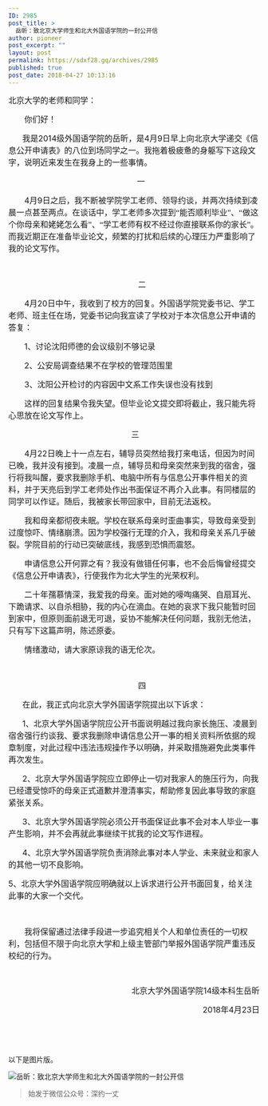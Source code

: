 ```yaml
---
ID: 2985
post_title: >
  岳昕：致北京大学师生和北大外国语学院的一封公开信
author: pioneer
post_excerpt: ""
layout: post
permalink: https://sdxf28.gq/archives/2985
published: true
post_date: 2018-04-27 10:13:16
---
```

<div class="bpp-post-content">
<p style="text-align: left;"><span style="font-family: 宋体; font-size: 16px; text-align: left;">北京大学的老师和同学：</span></p>
<p style="text-align: left; text-indent: 32px;"><span style="font-size: 16px; font-family: 宋体;">你们好！</span></p>
<p style="text-align: left; text-indent: 2em;"><span style="font-size: 16px; font-family: 宋体;">我是</span><span style="font-size: 16px;">2014</span><span style="font-size: 16px; font-family: 宋体;">级外国语学院的岳昕，是</span><span style="font-size: 16px;">4</span><span style="font-size: 16px; font-family: 宋体;">月</span><span style="font-size: 16px;">9日</span><span style="font-size: 16px; font-family: 宋体;">早上向北京大学递交《信息公开申请表》的八位到场同学之一。我拖着极疲惫的身躯写下这段文字，说明近来发生在我身上的一些事情。</span></p>
<p style="text-align: center; text-indent: 2em;"><span style="font-family: 宋体; font-size: 16px; text-align: center;">一</span></p>
<p style="text-indent: 32px;"><span style="font-size: 16px;">4</span><span style="font-size: 16px; font-family: 宋体;">月</span><span style="font-size: 16px;">9日</span><span style="font-size: 16px; font-family: 宋体;">之后，我不断被学院学工老师、领导约谈，并两次持续到凌晨一点甚至两点。在谈话中，</span><span style="font-size: 16px; font-family: 宋体;">学工老</span><span style="font-size: 16px; font-family: 宋体;">师</span><span style="font-size: 16px; font-family: 宋体;">多次提到</span><span style="font-size: 16px; font-family: 宋体;">“</span><span style="font-size: 16px; font-family: 宋体;">能否</span><span style="font-size: 16px; font-family: 宋体;">顺</span><span style="font-size: 16px; font-family: 宋体;">利</span><span style="font-size: 16px; font-family: 宋体;">毕业</span><span style="font-size: 16px; font-family: 宋体;">”</span><span style="font-size: 16px; font-family: 宋体;">、</span><span style="font-size: 16px; font-family: 宋体;">“</span><span style="font-size: 16px; font-family: 宋体;">做</span><span style="font-size: 16px; font-family: 宋体;">这</span><span style="font-size: 16px; font-family: 宋体;">个你母</span><span style="font-size: 16px; font-family: 宋体;">亲</span><span style="font-size: 16px; font-family: 宋体;">和姥姥怎么看</span><span style="font-size: 16px; font-family: 宋体;">”</span><span style="font-size: 16px; font-family: 宋体;">、</span><span style="font-size: 16px; font-family: 宋体;">“</span><span style="font-size: 16px; font-family: 宋体;">学工老</span><span style="font-size: 16px; font-family: 宋体;">师</span><span style="font-size: 16px; font-family: 宋体;">有</span><span style="font-size: 16px; font-family: 宋体;">权</span><span style="font-size: 16px; font-family: 宋体;">不</span><span style="font-size: 16px; font-family: 宋体;">经过</span><span style="font-size: 16px; font-family: 宋体;">你直接</span><span style="font-size: 16px; font-family: 宋体;">联</span><span style="font-size: 16px; font-family: 宋体;">系你的家</span><span style="font-size: 16px; font-family: 宋体;">长</span><span style="font-size: 16px; font-family: 宋体;">”</span><span style="font-size: 16px; font-family: 宋体;">。而</span><span style="font-size: 16px; font-family: 宋体;">我近期正在准备毕业论文，频繁的打扰和后续的心理压力严重影响了我的论文写作。</span></p>
<span style="font-size: 16px;"> </span>
<p style="text-align: center; text-indent: 32px;"><span style="font-size: 16px; font-family: 宋体;">二</span></p>
<p style="text-align: left; text-indent: 32px;"><span style="font-size: 16px;">4</span><span style="font-size: 16px; font-family: 宋体;">月</span><span style="font-size: 16px;">20</span><span style="font-size: 16px; font-family: 宋体;">日中午，我收到了校方的回复。外国语学院党委书记、学工老师、班主任在场，党委书记</span><span style="font-size: 16px; font-family: 宋体;">向我宣</span><span style="font-size: 16px; font-family: 宋体;">读</span><span style="font-size: 16px; font-family: 宋体;">了学校</span><span style="font-size: 16px; font-family: 宋体;">对</span><span style="font-size: 16px; font-family: 宋体;">于本次信息公开申</span><span style="font-size: 16px; font-family: 宋体;">请</span><span style="font-size: 16px; font-family: 宋体;">的答复：</span></p>
<p style="text-align: left; text-indent: 32px;"><span style="text-indent: 16px; font-size: 16px;">1</span><span style="text-indent: 16px; font-size: 16px; font-family: 宋体;">、</span><span style="text-indent: 16px; font-size: 16px; font-family: 宋体;">讨论</span><span style="text-indent: 16px; font-size: 16px; font-family: 宋体;">沈阳</span><span style="text-indent: 16px; font-size: 16px; font-family: 宋体;">师</span><span style="text-indent: 16px; font-size: 16px; font-family: 宋体;">德的会</span><span style="text-indent: 16px; font-size: 16px; font-family: 宋体;">议级别</span><span style="text-indent: 16px; font-size: 16px; font-family: 宋体;">不</span><span style="text-indent: 16px; font-size: 16px; font-family: 宋体;">够记录</span></p>
<p style="text-align: left; text-indent: 32px;"><span style="text-indent: 16px; font-size: 16px;">2</span><span style="text-indent: 16px; font-size: 16px; font-family: 宋体;">、公安局</span><span style="text-indent: 16px; font-size: 16px; font-family: 宋体;">调查结</span><span style="text-indent: 16px; font-size: 16px; font-family: 宋体;">果不在学校的管理范</span><span style="text-indent: 16px; font-size: 16px; font-family: 宋体;">围</span><span style="text-indent: 16px; font-size: 16px; font-family: 宋体;">里</span></p>
<p style="text-align: left; text-indent: 32px;"><span style="text-indent: 16px; font-size: 16px;">3</span><span style="text-indent: 16px; font-size: 16px; font-family: 宋体;">、沈阳公开</span><span style="text-indent: 16px; font-size: 16px; font-family: 宋体;">检讨</span><span style="text-indent: 16px; font-size: 16px; font-family: 宋体;">的内容因中文系工作失误也没有找到</span></p>
<p style="text-align: left; text-indent: 32px;"><span style="font-size: 16px; font-family: 宋体;">这样</span><span style="font-size: 16px; font-family: 宋体;">的回复</span><span style="font-size: 16px; font-family: 宋体;">结</span><span style="font-size: 16px; font-family: 宋体;">果令我失望。但毕业论文提交即将截止，我只能先将心思放在论文写作上。</span></p>
<p style="text-align: center;"><span style="font-size: 16px;"> </span><span style="font-family: 宋体; font-size: 16px; text-align: center; text-indent: 32px;">三</span></p>
<p style="text-align: left; text-indent: 32px;"><span style="font-size: 16px;">4</span><span style="font-size: 16px; font-family: 宋体;">月</span><span style="font-size: 16px;">22</span><span style="font-size: 16px; font-family: 宋体;">日晚上十一点左右，辅导员突然给我打来电话，但因为时间已晚，我并没有接到。凌晨一点，辅</span><span style="font-size: 16px; font-family: 宋体;">导员和母亲突然来到我的宿舍，强行将我叫醒，要求我删除手机、电脑中所有与信息公开事件相关的资料，并于天亮后到学工老师处作出书面保证不再介入此事。有同楼层的同学可以作证。</span><span style="font-size: 16px; font-family: 宋体;">随后，我被家</span><span style="font-size: 16px; font-family: 宋体;">长带回家中</span><span style="font-size: 16px; font-family: 宋体;">，目前无法返校。</span></p>
<p style="text-align: left; text-indent: 32px;"><span style="font-size: 16px; font-family: 宋体;">我和母亲都</span><span style="font-size: 16px; font-family: 宋体;">彻</span><span style="font-size: 16px; font-family: 宋体;">夜未眠。学校在联系母亲时歪曲事实，导致母亲受到过度惊吓、情绪崩溃。因为学校强行无理的介入，我和母亲关系几乎破裂。学院目前的行动已突破底线，我感到恐惧而震怒。</span></p>
<p style="text-align: left; text-indent: 32px;"><span style="font-size: 16px; font-family: 宋体;">申请信息公开何罪之有？我没有做错任何事，也不会后悔曾经提交《信息公开申请表》，行使我作为北大学生的光荣权利。</span></p>
<p style="text-align: left; text-indent: 32px;"><span style="font-size: 16px; font-family: 宋体;">二十年孺慕情深，我爱我的母亲。面对她的嚎啕痛哭、自扇耳光、下跪请求、以自杀相胁，我的内心在滴血。在她的哀求下我只能暂时回到家中，但原则面前退无可退，妥协不能解决任何问题，我别无他法，只有写下这篇声明，陈述原委。</span></p>
<p style="text-align: left; text-indent: 32px;"><span style="font-size: 16px; font-family: 宋体;">情绪激动，请大家原谅我的语无伦次。</span></p>
<p style="text-align: left; text-indent: 32px;"><span style="font-size: 16px;"> </span></p>
<p style="text-align: center; text-indent: 32px;"><span style="font-size: 16px; font-family: 宋体;">四</span></p>
<p style="text-align: left; text-indent: 2em;"><span style="font-size: 16px; font-family: 宋体;">在此，我正式向北京大学外国语学院提出以下诉求：</span></p>
<p style="text-align: left; text-indent: 2em;"><span style="font-size: 16px;">1</span><span style="font-size: 16px; font-family: 宋体;">、北京大学外国语学院应公开书面说明越过我向家长施压、凌晨到宿舍强行约谈我、要求我删除申请信息公开一事的相关资料所依据的规章制度，对此过程中违法违规操作予以明确，并采取措施避免此类事件再次发生。</span></p>
<p style="text-align: left; text-indent: 2em;"><span style="font-size: 16px;">2</span><span style="font-size: 16px; font-family: 宋体;">、北京大学外国语学院应立即停止一切对我家人的施压行为，向我已经遭受惊吓的母亲正式道歉并澄清事实，帮助修复因此事导致的家庭紧张关系。</span></p>
<p style="text-align: left; text-indent: 2em;"><span style="font-size: 16px;">3</span><span style="font-size: 16px; font-family: 宋体;">、北京大学外国语学院必须公开书面保证此事不会对本人毕业一事产生影响，并不会再就此事继续干扰我的论文写作进程。</span></p>
<p style="text-align: left; text-indent: 2em;"><span style="font-size: 16px;">4</span><span style="font-size: 16px; font-family: 宋体;">、北京大学外国语学院负责消除此事对本人学业、未来就业和家人的其他一切不良影响。</span></p>
<p style="text-align: left;"><span style="font-size: 16px;">5</span><span style="font-size: 16px; font-family: 宋体;">、北京大学外国语学院应明确就以上诉求进行公开书面回复，给关注此事的大家一个交代。</span></p>
<p style="text-align: left;"><span style="font-size: 16px;"> </span></p>
<p style="text-align: left; text-indent: 32px;"><span style="font-size: 16px; font-family: 宋体;">我将保留通过法律手段进一步追究相关个人和单位责任的一切权利，包括但不限于向北京大学和上级主管部门举报外国语学院严重违反校纪的行为。</span></p>
<p style="text-align: right;"><span style="font-size: 16px; font-family: 宋体;"> </span></p>
<p style="text-align: right;"><span style="font-size: 16px; font-family: 宋体;">北京大学外国语学院</span><span style="font-size: 16px;">14</span><span style="font-size: 16px; font-family: 宋体;">级本科生</span><span style="font-size: 16px; font-family: 宋体;">岳昕</span></p>
<p style="text-align: right;"><span style="font-size: 16px;">2018</span><span style="font-size: 16px; font-family: 宋体;">年</span><span style="font-size: 16px;">4</span><span style="font-size: 16px; font-family: 宋体;">月</span><span style="font-size: 16px;">23</span><span style="font-size: 16px; font-family: 宋体;">日</span></p>
<p style="text-align: left;"><span style="font-size: 16px; font-family: 宋体;"> </span></p>
<p style="text-align: left;"><span style="font-size: 16px; font-family: 宋体;"> </span></p>
<p style="text-align: left;"></p>
<p style="text-align: left;"><span style="font-family: 宋体;">以下是图片版。</span></p>
<img title="岳昕：致北京大学师生和北大外国语学院的一封公开信" src="https://sdxf26.gq/wp-content/uploads/2018/04/beepress-beepress-weixin-zhihu-jianshu-plugin-2-4-2-2985-1524460315.jpeg" alt="岳昕：致北京大学师生和北大外国语学院的一封公开信" />
<blockquote class="keep-source">始发于微信公众号：深约一丈</blockquote>
</div>